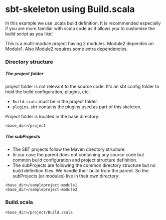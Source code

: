 sbt-skeleton using Build.scala
====================================

In this example we use .scala build definition. It is recommended especially if you are more familiar with scala code as it allows you to customise the build script as you like! 

This is a multi-module project having 2 modules. Module2 dependes on Module1. Also Module2 requires some extra dependencies.

### Directory structure

##### The project folder
project folder is not relevant to the source code. It's an sbt config folder to hold the build configuration, plugins, etc.

* `Build.scala` must be in the project folder.
* `plugins.sbt` contains the plugins used as part of this skeleton. 

Project folder is located in the base directory:
```
<base_dir>/project
```

##### The subProjects
* The SBT projects follow the Maven directory structure. 
* In our case the parent does not containing any source code but common build configuration and project structure definition.
* The subProjects are following the common directory structure but no build definition files. We handle their build from the parent. So the subProjects (or modules) live in their own directory:

```
<base_dir>/sampleproject-module1
<base_dir>/sampleproject-module2
```
### Build.scala
```
<base_dir>/project/Build.scala
```
